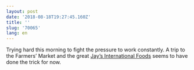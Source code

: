 ```yaml
---
layout: post
date: '2018-08-18T19:27:45.160Z'
title: ''
slug: '70065'
lang: en
---
```

Trying hard this morning to fight the pressure to work constantly. A trip to the Farmers’ Market and the great [Jay’s International Foods](https://www.thekitchn.com/shopping/store_profiles/jay-international-foods-global-115098) seems to have done the trick for now. 
